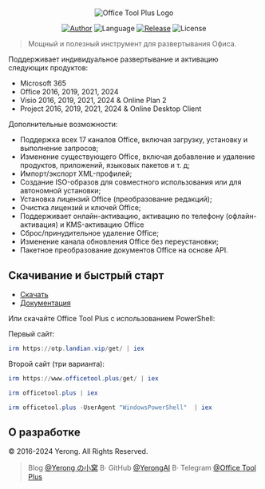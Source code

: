 #

<p align="center">
<img alt="Office Tool Plus Logo" src="https://otp.landian.vip/static/images/logo.webp"/>
</p>

<p align="center">
<a href="https://www.coolhub.top/" target="_blank"><img alt="Author" src="https://img.shields.io/badge/Author-Yerong-blue?style=flat-square"/></a>
<img alt="Language" src="https://img.shields.io/badge/Language-C%23-green?style=flat-square"/>
<a href="https://otp.landian.vip/" target="_blank"><img alt="Release" src="https://img.shields.io/github/v/release/YerongAI/Office-Tool?style=flat-square"/></a>
<img alt="License" src="https://img.shields.io/github/license/YerongAI/Office-Tool?style=flat-square"/>
</p>

> Мощный и полезный инструмент для развертывания Офиса.

Поддерживает индивидуальное развертывание и активацию следующих продуктов:

- Microsoft 365
- Office 2016, 2019, 2021, 2024
- Visio 2016, 2019, 2021, 2024 & Online Plan 2
- Project 2016, 2019, 2021, 2024 & Online Desktop Client

Дополнительные возможности:

- Поддержка всех 17 каналов Office, включая загрузку, установку и выполнение запросов;
- Изменение существующего Office, включая добавление и удаление продуктов, приложений, языковых пакетов и т. д;
- Импорт/экспорт XML-профилей;
- Создание ISO-образов для совместного использования или для автономной установки;
- Установка лицензий Office (преобразование редакций);
- Очистка лицензий и ключей Office;
- Поддерживает онлайн-активацию, активацию по телефону (офлайн-активация) и KMS-активацию Office
- Сброс/принудительное удаление Office;
- Изменение канала обновления Office без переустановки;
- Пакетное преобразование документов Office на основе API.

## Скачивание и быстрый старт

- [Скачать](https://otp.landian.vip/download.html)
- [Документация](https://otp.landian.vip/help/)

Или скачайте Office Tool Plus с использованием PowerShell:

Первый сайт:

```powershell
irm https://otp.landian.vip/get/ | iex
```

Второй сайт (три варианта):

```powershell
irm https://www.officetool.plus/get/ | iex
```
```powershell
irm officetool.plus | iex
```
```powershell
irm officetool.plus -UserAgent "WindowsPowerShell"  | iex
```

## О разработке

© 2016-2024 Yerong. All Rights Reserved.

> Blog [@Yerong の小窝](https://www.coolhub.top/) В· GitHub [@YerongAI](https://github.com/YerongAI) В· Telegram [@Office Tool Plus](https://t.me/s/otp_channel)
